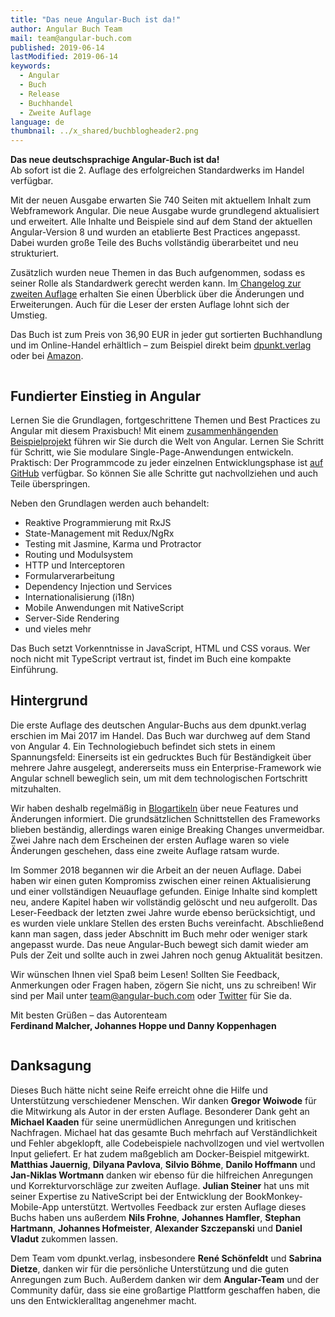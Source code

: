 ```yaml
---
title: "Das neue Angular-Buch ist da!"
author: Angular Buch Team
mail: team@angular-buch.com
published: 2019-06-14
lastModified: 2019-06-14
keywords:
  - Angular
  - Buch
  - Release
  - Buchhandel
  - Zweite Auflage
language: de
thumbnail: ../x_shared/buchblogheader2.png
---
```


**Das neue deutschsprachige Angular-Buch ist da!**  
Ab sofort ist die 2. Auflage des erfolgreichen Standardwerks im Handel verfügbar.

Mit der neuen Ausgabe erwarten Sie 740 Seiten mit aktuellem Inhalt zum Webframework Angular.
Die neue Ausgabe wurde grundlegend aktualisiert und erweitert.
Alle Inhalte und Beispiele sind auf dem Stand der aktuellen Angular-Version 8 und wurden an etablierte Best Practices angepasst.
Dabei wurden große Teile des Buchs vollständig überarbeitet und neu strukturiert.

Zusätzlich wurden neue Themen in das Buch aufgenommen, sodass es seiner Rolle als Standardwerk gerecht werden kann.
Im [Changelog zur zweiten Auflage](/blog/2019-06-changelog-zweite-auflage) erhalten Sie einen Überblick über die Änderungen und Erweiterungen.
Auch für die Leser der ersten Auflage lohnt sich der Umstieg.

Das Buch ist zum Preis von 36,90 EUR in jeder gut sortierten Buchhandlung und im Online-Handel erhältlich – zum Beispiel direkt beim [dpunkt.verlag](https://www.dpunkt.de/buecher/13231/9783864906466-angular.html) oder bei [Amazon](https://amzn.to/2Wuo7cd).


<div class="row">
  <div class="col-4">
    <img src="https://website-articles.angular-buch.com/2019-06-das-neue-buch/buch700/IMG_9862.jpg" alt="">
  </div>
  <div class="col-4">
    <img src="https://website-articles.angular-buch.com/2019-06-das-neue-buch/buch700/IMG_9855.jpg" alt="">
  </div>
  <div class="col-4">
    <img src="https://website-articles.angular-buch.com/2019-06-das-neue-buch/buch700/IMG_9867.jpg" alt="">
  </div>
</div>

## Fundierter Einstieg in Angular

Lernen Sie die Grundlagen, fortgeschrittene Themen und Best Practices zu Angular mit diesem Praxisbuch!
Mit einem [zusammenhängenden Beispielprojekt](https://book-monkey3.angular-buch.com/) führen wir Sie durch die Welt von Angular.
Lernen Sie Schritt für Schritt, wie Sie modulare Single-Page-Anwendungen entwickeln.
Praktisch: Der Programmcode zu jeder einzelnen Entwicklungsphase ist [auf GitHub](https://github.com/angular-buch/book-monkey3) verfügbar.
So können Sie alle Schritte gut nachvollziehen und auch Teile überspringen.

Neben den Grundlagen werden auch behandelt:

* Reaktive Programmierung mit RxJS
* State-Management mit Redux/NgRx
* Testing mit Jasmine, Karma und Protractor
* Routing und Modulsystem
* HTTP und Interceptoren
* Formularverarbeitung
* Dependency Injection und Services
* Internationalisierung (i18n)
* Mobile Anwendungen mit NativeScript
* Server-Side Rendering
* und vieles mehr

Das Buch setzt Vorkenntnisse in JavaScript, HTML und CSS voraus.
Wer noch nicht mit TypeScript vertraut ist, findet im Buch eine kompakte Einführung.


## Hintergrund

Die erste Auflage des deutschen Angular-Buchs aus dem dpunkt.verlag erschien im Mai 2017 im Handel.
Das Buch war durchweg auf dem Stand von Angular 4.
Ein Technologiebuch befindet sich stets in einem Spannungsfeld:
Einerseits ist ein gedrucktes Buch für Beständigkeit über mehrere Jahre ausgelegt, andererseits muss ein Enterprise-Framework wie Angular schnell beweglich sein, um mit dem technologischen Fortschritt mitzuhalten.

Wir haben deshalb regelmäßig in [Blogartikeln](/updates) über neue Features und Änderungen informiert.
Die grundsätzlichen Schnittstellen des Frameworks blieben beständig, allerdings waren einige Breaking Changes unvermeidbar.
Zwei Jahre nach dem Erscheinen der ersten Auflage waren so viele Änderungen geschehen, dass eine zweite Auflage ratsam wurde.

Im Sommer 2018 begannen wir die Arbeit an der neuen Auflage.
Dabei haben wir einen guten Kompromiss zwischen einer reinen Aktualisierung und einer vollständigen Neuauflage gefunden.
Einige Inhalte sind komplett neu, andere Kapitel haben wir vollständig gelöscht und neu aufgerollt.
Das Leser-Feedback der letzten zwei Jahre wurde ebenso berücksichtigt, und es wurden viele unklare Stellen des ersten Buchs vereinfacht.
Abschließend kann man sagen, dass jeder Abschnitt im Buch mehr oder weniger stark angepasst wurde.
Das neue Angular-Buch bewegt sich damit wieder am Puls der Zeit und sollte auch in zwei Jahren noch genug Aktualität besitzen.

Wir wünschen Ihnen viel Spaß beim Lesen!
Sollten Sie Feedback, Anmerkungen oder Fragen haben, zögern Sie nicht, uns zu schreiben!
Wir sind per Mail unter [team@angular-buch.com](mailto:team@angular-buch.com) oder [Twitter](https://twitter.com/angular_buch) für Sie da.

Mit besten Grüßen –
das Autorenteam<br>
**Ferdinand Malcher, Johannes Hoppe und Danny Koppenhagen**

<div class="row">
  <div class="col-4">
    <img src="https://website-articles.angular-buch.com/2019-06-das-neue-buch/buch700/IMG_9853.jpg" alt="">
  </div>
  <div class="col-4">
    <img src="https://website-articles.angular-buch.com/2019-06-das-neue-buch/buch700/IMG_9868.jpg" alt="">
  </div>
  <div class="col-4">
    <img src="https://website-articles.angular-buch.com/2019-06-das-neue-buch/buch700/IMG_9864.jpg" alt="">
  </div>
</div>


## Danksagung

Dieses Buch hätte nicht seine Reife erreicht ohne die Hilfe und Unterstützung verschiedener Menschen.
Wir danken **Gregor Woiwode** für die Mitwirkung als Autor in der ersten Auflage.
Besonderer Dank geht an **Michael Kaaden** für seine unermüdlichen Anregungen und kritischen Nachfragen.
Michael hat das gesamte Buch mehrfach auf Verständlichkeit und Fehler abgeklopft, alle Codebeispiele nachvollzogen und viel wertvollen Input geliefert.
Er hat zudem maßgeblich am Docker-Beispiel mitgewirkt.
**Matthias Jauernig**, **Dilyana Pavlova**, **Silvio Böhme**, **Danilo Hoffmann** und **Jan-Niklas Wortmann** danken wir ebenso für die hilfreichen Anregungen und Korrekturvorschläge zur zweiten Auflage.
**Julian Steiner** hat uns mit seiner Expertise zu NativeScript bei der Entwicklung der BookMonkey-Mobile-App unterstützt.
Wertvolles Feedback zur ersten Auflage dieses Buchs haben uns außerdem
**Nils Frohne**,
**Johannes Hamfler**,
**Stephan Hartmann**,
**Johannes Hofmeister**,
**Alexander Szczepanski** und
**Daniel Vladut** zukommen lassen.

Dem Team vom dpunkt.verlag, insbesondere **René Schönfeldt** und **Sabrina Dietze**, danken wir für die persönliche Unterstützung und die guten Anregungen zum Buch.
Außerdem danken wir dem **Angular-Team** und der Community dafür, dass sie eine großartige Plattform geschaffen haben, die uns den Entwickleralltag angenehmer macht.
